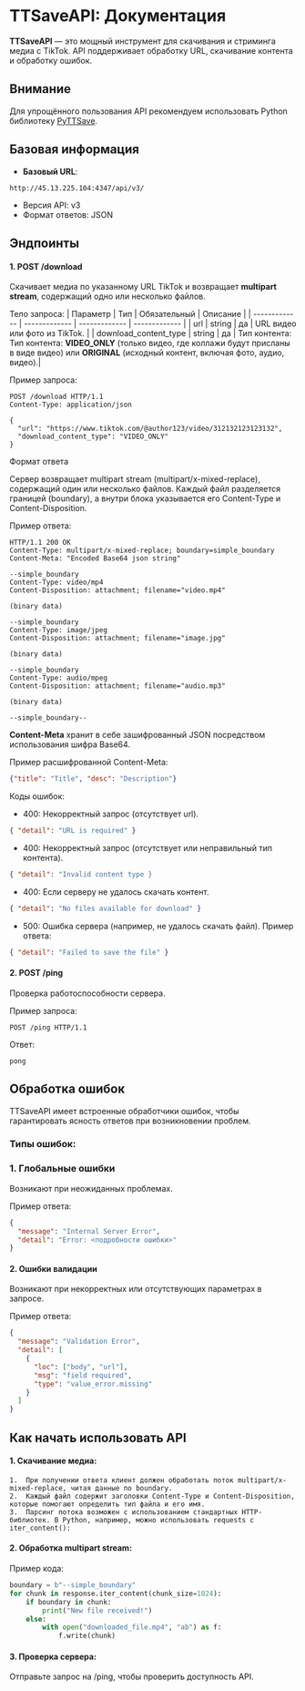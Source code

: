 # TTSaveAPI: Документация

**TTSaveAPI** — это мощный инструмент для скачивания и стриминга медиа с TikTok. API поддерживает обработку URL, скачивание контента и обработку ошибок.

## Внимание
Для упрощённого пользования API рекомендуем использовать Python библиотеку [PyTTSave](https://github.com/FlacSy/PyTTSave).

## Базовая информация
-	**Базовый URL**:
```
http://45.13.225.104:4347/api/v3/
```

-	Версия API: v3
-	Формат ответов: JSON

## Эндпоинты

#### 1. POST /download

Скачивает медиа по указанному URL TikTok и возвращает **multipart stream**, содержащий одно или несколько файлов.

Тело запроса:
| Параметр  | Тип	| Обязательный | Описание |
| ------------- | ------------- | ------------- | ------------- |
| url  | string | да  | URL видео или фото из TikTok. |
| download_content_type  | string | да | Тип контента: Тип контента: **VIDEO_ONLY** (только видео, где коллажи будут присланы в виде видео) или **ORIGINAL** (исходный контент, включая фото, аудио, видео).|


Пример запроса:
```http
POST /download HTTP/1.1
Content-Type: application/json

{
  "url": "https://www.tiktok.com/@author123/video/312132123123132",
  "download_content_type": "VIDEO_ONLY"
}
```

Формат ответа

Сервер возвращает multipart stream (multipart/x-mixed-replace), содержащий один или несколько файлов. Каждый файл разделяется границей (boundary), а внутри блока указывается его Content-Type и Content-Disposition.

Пример ответа:
```http
HTTP/1.1 200 OK
Content-Type: multipart/x-mixed-replace; boundary=simple_boundary
Content-Meta: "Encoded Base64 json string"

--simple_boundary
Content-Type: video/mp4
Content-Disposition: attachment; filename="video.mp4"

(binary data)

--simple_boundary
Content-Type: image/jpeg
Content-Disposition: attachment; filename="image.jpg"

(binary data)

--simple_boundary
Content-Type: audio/mpeg
Content-Disposition: attachment; filename="audio.mp3"

(binary data)

--simple_boundary--
```
**Content-Meta** хранит в себе зашифрованный JSON посредством использования шифра Base64.

Пример расшифрованной Content-Meta:
```json
{"title": "Title", "desc": "Description"}
```
Коды ошибок:
-	400: Некорректный запрос (отсутствует url).

```json
{ "detail": "URL is required" }
```

-	400: Некорректный запрос (отсутствует или неправильный тип контента).

```json
{ "detail": "Invalid content type }
```

-	400: Если серверу не удалось скачать контент.

```json
{ "detail": "No files available for download" }
```

- 500: Ошибка сервера (например, не удалось скачать файл).
Пример ответа:

```json
{ "detail": "Failed to save the file" }
```

#### 2. POST /ping

Проверка работоспособности сервера.

Пример запроса:
```http
POST /ping HTTP/1.1
```
Ответ:
```
pong
```
## Обработка ошибок

TTSaveAPI имеет встроенные обработчики ошибок, чтобы гарантировать ясность ответов при возникновении проблем.

### Типы ошибок:

### 1. Глобальные ошибки

Возникают при неожиданных проблемах.

Пример ответа:
```json
{
  "message": "Internal Server Error",
  "detail": "Error: <подробности ошибки>"
}
```
#### 2. Ошибки валидации

Возникают при некорректных или отсутствующих параметрах в запросе.

Пример ответа:
```json
{
  "message": "Validation Error",
  "detail": [
    {
      "loc": ["body", "url"],
      "msg": "field required",
      "type": "value_error.missing"
    }
  ]
}
```
## Как начать использовать API
#### 1.	Скачивание медиа:
	1.	При получении ответа клиент должен обработать поток multipart/x-mixed-replace, читая данные по boundary.
	2.	Каждый файл содержит заголовки Content-Type и Content-Disposition, которые помогают определить тип файла и его имя.
	3.	Парсинг потока возможен с использованием стандартных HTTP-библиотек. В Python, например, можно использовать requests с iter_content():
#### 2.	Обработка multipart stream:
Пример кода:
```python
boundary = b"--simple_boundary"
for chunk in response.iter_content(chunk_size=1024):
    if boundary in chunk:
        print("New file received!")
    else:
        with open("downloaded_file.mp4", "ab") as f:
            f.write(chunk)
```
#### 3.	Проверка сервера:
Отправьте запрос на /ping, чтобы проверить доступность API.
